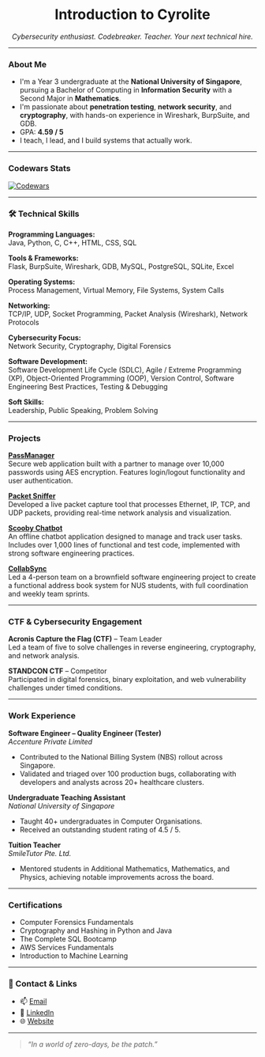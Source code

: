 <h1 align="center">Introduction to Cyrolite</h1>

<p align="center">
  <em>Cybersecurity enthusiast. Codebreaker. Teacher. Your next technical hire.</em>
</p>

---

### About Me

-  I'm a Year 3 undergraduate at the **National University of Singapore**, pursuing a Bachelor of Computing in **Information Security** with a Second Major in **Mathematics**.
-  I'm passionate about **penetration testing**, **network security**, and **cryptography**, with hands-on experience in Wireshark, BurpSuite, and GDB.
-  GPA: **4.59 / 5**
-  I teach, I lead, and I build systems that actually work.

---

### Codewars Stats

[![Codewars](https://www.codewars.com/users/cyrolite/badges/large)](https://www.codewars.com/users/cyrolite)

---

### 🛠 Technical Skills

**Programming Languages:**  
Java, Python, C, C++, HTML, CSS, SQL

**Tools & Frameworks:**  
Flask, BurpSuite, Wireshark, GDB, MySQL, PostgreSQL, SQLite, Excel

**Operating Systems:**  
Process Management, Virtual Memory, File Systems, System Calls

**Networking:**  
TCP/IP, UDP, Socket Programming, Packet Analysis (Wireshark), Network Protocols

**Cybersecurity Focus:**  
Network Security, Cryptography, Digital Forensics

**Software Development:**  
Software Development Life Cycle (SDLC), Agile / Extreme Programming (XP), Object-Oriented Programming (OOP), Version Control, Software Engineering Best Practices, Testing & Debugging

**Soft Skills:**  
Leadership, Public Speaking, Problem Solving

---

### Projects

**[PassManager](https://cyrolite.pythonanywhere.com/)**  
Secure web application built with a partner to manage over 10,000 passwords using AES encryption. Features login/logout functionality and user authentication.

**[Packet Sniffer](https://github.com/cyrolite/packet_sniffer)**  
Developed a live packet capture tool that processes Ethernet, IP, TCP, and UDP packets, providing real-time network analysis and visualization.

**[Scooby Chatbot](https://github.com/cyrolite/ip)**  
An offline chatbot application designed to manage and track user tasks. Includes over 1,000 lines of functional and test code, implemented with strong software engineering practices.

**[CollabSync](https://github.com/AY2425S2-CS2103T-F10-3/tp)**  
Led a 4-person team on a brownfield software engineering project to create a functional address book system for NUS students, with full coordination and weekly team sprints.

---

### CTF & Cybersecurity Engagement

**Acronis Capture the Flag (CTF)** – Team Leader  
Led a team of five to solve challenges in reverse engineering, cryptography, and network analysis.

**STANDCON CTF** – Competitor  
Participated in digital forensics, binary exploitation, and web vulnerability challenges under timed conditions.

---

### Work Experience

**Software Engineer – Quality Engineer (Tester)**  
*Accenture Private Limited*  
- Contributed to the National Billing System (NBS) rollout across Singapore.
- Validated and triaged over 100 production bugs, collaborating with developers and analysts across 20+ healthcare clusters.

**Undergraduate Teaching Assistant**  
*National University of Singapore*  
- Taught 40+ undergraduates in Computer Organisations.
- Received an outstanding student rating of 4.5 / 5.

**Tuition Teacher**  
*SmileTutor Pte. Ltd.*  
- Mentored students in Additional Mathematics, Mathematics, and Physics, achieving notable improvements across the board.

---

### Certifications

- Computer Forensics Fundamentals  
- Cryptography and Hashing in Python and Java  
- The Complete SQL Bootcamp  
- AWS Services Fundamentals  
- Introduction to Machine Learning

---

### 🔗 Contact & Links

- 📫 [Email](mailto:nicholasyapcheeang@u.nus.edu)  
- 💼 [LinkedIn](https://www.linkedin.com/in/nicholas-yap-b6069b20b/)  
- 🌐 [Website](https://portfolio-website-git-main-cyrolites-projects.vercel.app/)

---

> *“In a world of zero-days, be the patch.”*

